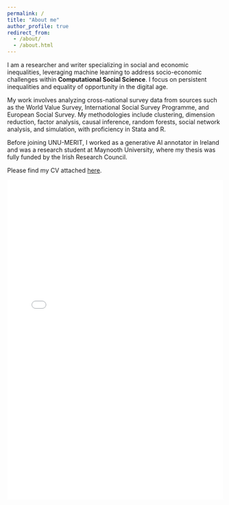 ```yaml
---
permalink: /
title: "About me"
author_profile: true
redirect_from: 
  - /about/
  - /about.html
---
```


I am a researcher and writer specializing in social and economic inequalities, leveraging machine learning to address socio-economic challenges within **Computational Social Science**. I focus on persistent inequalities and equality of opportunity in the digital age.

My work involves analyzing cross-national survey data from sources such as the World Value Survey, International Social Survey Programme, and European Social Survey. My methodologies include clustering, dimension reduction, factor analysis, causal inference, random forests, social network analysis, and simulation, with proficiency in Stata and R.

Before joining UNU-MERIT, I worked as a generative AI annotator in Ireland and was a research student at Maynooth University, where my thesis was fully funded by the Irish Research Council.

Please find my CV attached [here](https://nbviewer.org/github/duongkhanhk29/duongkhanhk29.github.io/blob/master/assets/Khanh_CV.pdf).

<embed src="assets/Khanh_CV.pdf" width="100%" height="745px" />


